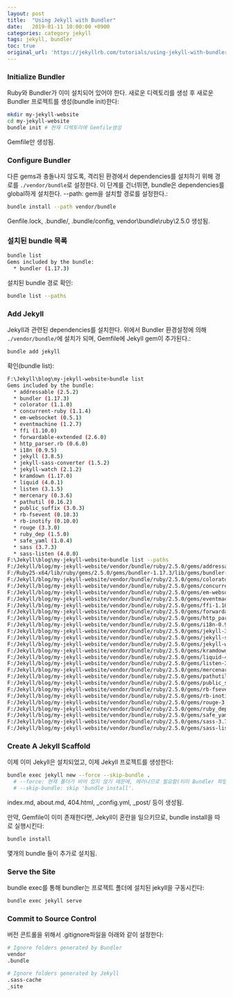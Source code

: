 ```yaml
---
layout: post
title:  "Using Jekyll with Bundler"
date:   2019-01-11 10:00:00 +0900
categories: category jekyll
tags: jekyll, bundler
toc: true
original_url: 'https://jekyllrb.com/tutorials/using-jekyll-with-bundler/'
---
```


### Initialize Bundler
Ruby와 Bundler가 이미 설치되어 있어야 한다.
새로운 디렉토리를 생성 후 새로운 Bundler 프로젝트를 생성(bundle init)한다:
```sh
mkdir my-jekyll-website
cd my-jekyll-website
bundle init # 현재 디렉토리에 Gemfile생성
```
Gemfile만 생성됨.

### Configure Bundler
다른 gems과 충돌나지 않도록, 격리된 환경에서 dependencies를 설치하기 위해 경로를 `./vendor/bundle`로 설정한다.
이 단계를 건너뛰면, bundle은 dependencies를 global하게 설치한다.
--path: gem을 설치할 경로를 설정한다.:

```sh
bundle install --path vendor/bundle
```

Genfile.lock, .bundle/, .bundle/config, vendor\bundle\ruby\2.5.0 생성됨.

### 설치된 bundle 목록

```sh
bundle list
Gems included by the bundle:
  * bundler (1.17.3)
```
설치된 bundle 경로 확인:
```sh
bundle list --paths
```

### Add Jekyll
Jekyll과 관련된 dependencies를 설치한다.
위에서 Bundler 환경설정에 의해 `./vendor/bundle/`에 설치가 되며, Gemfile에 Jekyll gem이 추가된다.:
```sh
bundle add jekyll
```
확인(bundle list):
```sh
F:\Jekyll\blog\my-jekyll-website>bundle list
Gems included by the bundle:
  * addressable (2.5.2)
  * bundler (1.17.3)
  * colorator (1.1.0)
  * concurrent-ruby (1.1.4)
  * em-websocket (0.5.1)
  * eventmachine (1.2.7)
  * ffi (1.10.0)
  * forwardable-extended (2.6.0)
  * http_parser.rb (0.6.0)
  * i18n (0.9.5)
  * jekyll (3.8.5)
  * jekyll-sass-converter (1.5.2)
  * jekyll-watch (2.1.2)
  * kramdown (1.17.0)
  * liquid (4.0.1)
  * listen (3.1.5)
  * mercenary (0.3.6)
  * pathutil (0.16.2)
  * public_suffix (3.0.3)
  * rb-fsevent (0.10.3)
  * rb-inotify (0.10.0)
  * rouge (3.3.0)
  * ruby_dep (1.5.0)
  * safe_yaml (1.0.4)
  * sass (3.7.3)
  * sass-listen (4.0.0)
F:\Jekyll\blog\my-jekyll-website>bundle list --paths
F:/Jekyll/blog/my-jekyll-website/vendor/bundle/ruby/2.5.0/gems/addressable-2.5.2
F:/Ruby25-x64/lib/ruby/gems/2.5.0/gems/bundler-1.17.3/lib/gems/bundler-1.17.3
F:/Jekyll/blog/my-jekyll-website/vendor/bundle/ruby/2.5.0/gems/colorator-1.1.0
F:/Jekyll/blog/my-jekyll-website/vendor/bundle/ruby/2.5.0/gems/concurrent-ruby-1.1.4
F:/Jekyll/blog/my-jekyll-website/vendor/bundle/ruby/2.5.0/gems/em-websocket-0.5.1
F:/Jekyll/blog/my-jekyll-website/vendor/bundle/ruby/2.5.0/gems/eventmachine-1.2.7-x64-mingw32
F:/Jekyll/blog/my-jekyll-website/vendor/bundle/ruby/2.5.0/gems/ffi-1.10.0-x64-mingw32
F:/Jekyll/blog/my-jekyll-website/vendor/bundle/ruby/2.5.0/gems/forwardable-extended-2.6.0
F:/Jekyll/blog/my-jekyll-website/vendor/bundle/ruby/2.5.0/gems/http_parser.rb-0.6.0
F:/Jekyll/blog/my-jekyll-website/vendor/bundle/ruby/2.5.0/gems/i18n-0.9.5
F:/Jekyll/blog/my-jekyll-website/vendor/bundle/ruby/2.5.0/gems/jekyll-3.8.5
F:/Jekyll/blog/my-jekyll-website/vendor/bundle/ruby/2.5.0/gems/jekyll-sass-converter-1.5.2
F:/Jekyll/blog/my-jekyll-website/vendor/bundle/ruby/2.5.0/gems/jekyll-watch-2.1.2
F:/Jekyll/blog/my-jekyll-website/vendor/bundle/ruby/2.5.0/gems/kramdown-1.17.0
F:/Jekyll/blog/my-jekyll-website/vendor/bundle/ruby/2.5.0/gems/liquid-4.0.1
F:/Jekyll/blog/my-jekyll-website/vendor/bundle/ruby/2.5.0/gems/listen-3.1.5
F:/Jekyll/blog/my-jekyll-website/vendor/bundle/ruby/2.5.0/gems/mercenary-0.3.6
F:/Jekyll/blog/my-jekyll-website/vendor/bundle/ruby/2.5.0/gems/pathutil-0.16.2
F:/Jekyll/blog/my-jekyll-website/vendor/bundle/ruby/2.5.0/gems/public_suffix-3.0.3
F:/Jekyll/blog/my-jekyll-website/vendor/bundle/ruby/2.5.0/gems/rb-fsevent-0.10.3
F:/Jekyll/blog/my-jekyll-website/vendor/bundle/ruby/2.5.0/gems/rb-inotify-0.10.0
F:/Jekyll/blog/my-jekyll-website/vendor/bundle/ruby/2.5.0/gems/rouge-3.3.0
F:/Jekyll/blog/my-jekyll-website/vendor/bundle/ruby/2.5.0/gems/ruby_dep-1.5.0
F:/Jekyll/blog/my-jekyll-website/vendor/bundle/ruby/2.5.0/gems/safe_yaml-1.0.4
F:/Jekyll/blog/my-jekyll-website/vendor/bundle/ruby/2.5.0/gems/sass-3.7.3
F:/Jekyll/blog/my-jekyll-website/vendor/bundle/ruby/2.5.0/gems/sass-listen-4.0.0
```


### Create A Jekyll Scaffold
이제 이미 Jekyll은 설치되었고, 이제 Jekyll 프로젝트를 생성한다:
```sh
bundle exec jekyll new --force --skip-bundle .
  # --force: 현재 폴더가 비어 있지 않기 때문에, 에러나므로 필요함(이미 Bundler 파일이 있으므로)
  # --skip-bundle: skip 'bundle install'.
```
index.md, about.md, 404.html, _config.yml, _post/ 등이 생성됨.

만약, Gemfile이 이미 존재한다면, Jekyll이 혼란을 일으키므로, bundle install을 따로 실행시킨다:
```sh
bundle install
```
몇개의 bundle 들이 추가로 설치됨.


### Serve the Site
bundle exec를 통해 bundler는 프로젝트 폴더에 설치된 jekyll을 구동시킨다:
```sh
bundle exec jekyll serve
```


### Commit to Source Control
버전 콘트롤을 위해서 .gitignore파일을 아래와 같이 설정한다:
```sh
# Ignore folders generated by Bundler
vendor
.bundle

# Ignore folders generated by Jekyll
.sass-cache
_site
```
